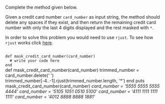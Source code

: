 Complete the method given below.

Given a credit card number `card_number` as input string, the method should delete any spaces if they exist, and then return the remaining credit card number with only the last 4 digits displayed and the rest masked with `*`.

In order to solve this problem you would need to use `rjust`. To see how `rjust` works click [here](https://apidock.com/ruby/String/rjust).

<codeblock language="ruby" type="exercise" testMode="multipleInput">
<code>
def mask_credit_card_number(card_number)
  # write your code here
end
</code>

<solution>
def mask_credit_card_number(card_number)
  trimmed_number = card_number.delete(' ')
  trimmed_number[-4..-1].rjust(trimmed_number.length, '*')
end
</solution>

<testcases>
<caller>
puts mask_credit_card_number(card_number)
</caller>
<testcase>
<i>
card_number = '5555 5555 5555 4444'
</i>
</testcase>
<testcase>
<i>
card_number = '5105 1051 0510 5100'
</i>
</testcase>
<testcase>
<i>
card_number = '4111 1111 1111 1111'
</i>
</testcase>
<testcase>
<i>
card_number = '4012 8888 8888 1881'
</i>
</testcase>
</testcases>
</codeblock>